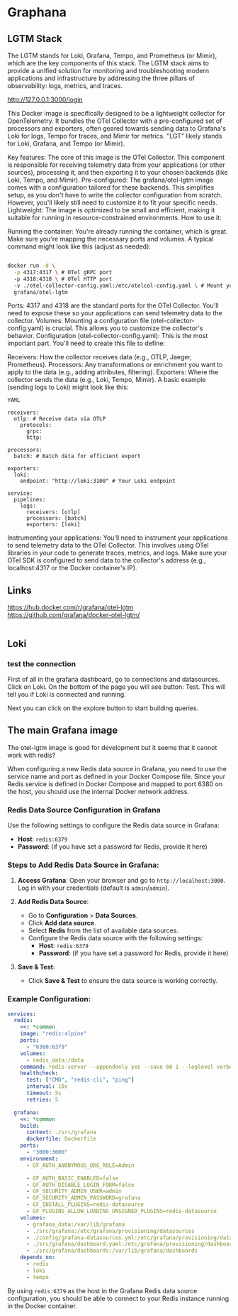 # Graphana


## LGTM Stack

The LGTM stands for Loki, Grafana, Tempo, and Prometheus (or Mimir), which are the key components of this stack. The LGTM stack aims to provide a unified solution for monitoring and troubleshooting modern applications and infrastructure by addressing the three pillars of observability: logs, metrics, and traces.

http://127.0.0.1:3000/login

This Docker image is specifically designed to be a lightweight collector for OpenTelemetry.  It bundles the OTel Collector with a pre-configured set of processors and exporters, often geared towards sending data to Grafana's Loki for logs, Tempo for traces, and Mimir for metrics.  "LGT" likely stands for Loki, Grafana, and Tempo (or Mimir).

Key features:
The core of this image is the OTel Collector. This component is responsible for receiving telemetry data from your applications (or other sources), processing it, and then exporting it to your chosen backends (like Loki, Tempo, and Mimir).
Pre-configured: The grafana/otel-lgtm image comes with a configuration tailored for these backends. This simplifies setup, as you don't have to write the collector configuration from scratch. However, you'll likely still need to customize it to fit your specific needs.
Lightweight: The image is optimized to be small and efficient, making it suitable for running in resource-constrained environments.
How to use it:

Running the container: You're already running the container, which is great.  Make sure you're mapping the necessary ports and volumes.  A typical command might look like this (adjust as needed):

```Bash

docker run -d \
  -p 4317:4317 \ # OTel gRPC port
  -p 4318:4318 \ # OTel HTTP port
  -v ./otel-collector-config.yaml:/etc/otelcol-config.yaml \ # Mount your config
  grafana/otel-lgtm
```
Ports: 4317 and 4318 are the standard ports for the OTel Collector. You'll need to expose these so your applications can send telemetry data to the collector.
Volumes: Mounting a configuration file (otel-collector-config.yaml) is crucial. This allows you to customize the collector's behavior.
Configuration (otel-collector-config.yaml): This is the most important part.  You'll need to create this file to define:

Receivers: How the collector receives data (e.g., OTLP, Jaeger, Prometheus).
Processors: Any transformations or enrichment you want to apply to the data (e.g., adding attributes, filtering).
Exporters: Where the collector sends the data (e.g., Loki, Tempo, Mimir).
A basic example (sending logs to Loki) might look like this:

```
YAML

receivers:
  otlp: # Receive data via OTLP
    protocols:
      grpc:
      http:

processors:
  batch: # Batch data for efficient export

exporters:
  loki:
    endpoint: "http://loki:3100" # Your Loki endpoint

service:
  pipelines:
    logs:
      receivers: [otlp]
      processors: [batch]
      exporters: [loki]
```
Instrumenting your applications:  You'll need to instrument your applications to send telemetry data to the OTel Collector.  This involves using OTel libraries in your code to generate traces, metrics, and logs.  Make sure your OTel SDK is configured to send data to the collector's address (e.g., localhost:4317 or the Docker container's IP).

## Links

https://hub.docker.com/r/grafana/otel-lgtm  
https://github.com/grafana/docker-otel-lgtm/  



```bash

```

## Loki 

### test the connection

First of all in the grafana dashboard, go to connections and datasources. Click on Loki. On the bottom of the page you will see  button: Test. This will tell you if Loki is connected and running.

Next you can click on the explore button to start building queries.

 
 ## The main Grafana image

 The otel-lgtm image is good for development but it seems that it cannot work with redis?

 When configuring a new Redis data source in Grafana, you need to use the service name and port as defined in your Docker Compose file. Since your Redis service is defined in Docker Compose and mapped to port 6380 on the host, you should use the internal Docker network address.

### Redis Data Source Configuration in Grafana
Use the following settings to configure the Redis data source in Grafana:

- **Host**: `redis:6379`
- **Password**: (if you have set a password for Redis, provide it here)

### Steps to Add Redis Data Source in Grafana:
1. **Access Grafana**:
   Open your browser and go to `http://localhost:3000`. Log in with your credentials (default is `admin`/`admin`).

2. **Add Redis Data Source**:
   - Go to **Configuration** > **Data Sources**.
   - Click **Add data source**.
   - Select **Redis** from the list of available data sources.
   - Configure the Redis data source with the following settings:
     - **Host**: `redis:6379`
     - **Password**: (if you have set a password for Redis, provide it here)

3. **Save & Test**:
   - Click **Save & Test** to ensure the data source is working correctly.

### Example Configuration:
```yaml
services:
  redis:
    <<: *common
    image: "redis:alpine"
    ports:
      - "6380:6379"
    volumes:
      - redis_data:/data
    command: redis-server --appendonly yes --save 60 1 --loglevel verbose
    healthcheck:
      test: ["CMD", "redis-cli", "ping"]
      interval: 10s
      timeout: 5s
      retries: 5

  grafana:
    <<: *common
    build: 
      context: ./src/grafana
      dockerfile: Dockerfile
    ports:
      - "3000:3000"
    environment:
      - GF_AUTH_ANONYMOUS_ORG_ROLE=Admin

      - GF_AUTH_BASIC_ENABLED=false
      - GF_AUTH_DISABLE_LOGIN_FORM=false
      - GF_SECURITY_ADMIN_USER=admin
      - GF_SECURITY_ADMIN_PASSWORD=grafana
      - GF_INSTALL_PLUGINS=redis-datasource
      - GF_PLUGINS_ALLOW_LOADING_UNSIGNED_PLUGINS=redis-datasource
    volumes:
      - grafana_data:/var/lib/grafana
      - ./src/grafana:/etc/grafana/provisioning/datasources
      - ./config/grafana-datasources.yml:/etc/grafana/provisioning/datasources/datasources.yml
      - ./src/grafana/dashboard.yaml:/etc/grafana/provisioning/dashboards/main.yaml
      - ./src/grafana/dashboards:/var/lib/grafana/dashboards
    depends_on:
      - redis
      - loki
      - tempo
```

By using `redis:6379` as the host in the Grafana Redis data source configuration, you should be able to connect to your Redis instance running in the Docker container.


